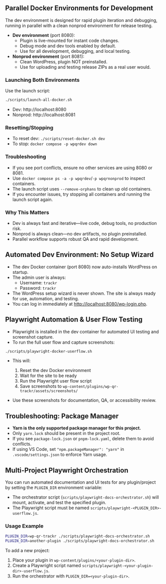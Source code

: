 ## Parallel Docker Environments for Development

The dev environment is designed for rapid plugin iteration and debugging, running in parallel with a clean nonprod environment for release testing.

- **Dev environment** (port 8080):
  - Plugin is live-mounted for instant code changes.
  - Debug mode and dev tools enabled by default.
  - Use for all development, debugging, and local testing.
- **Nonprod environment** (port 8081):
  - Clean WordPress, plugin NOT preinstalled.
  - Use for uploading and testing release ZIPs as a real user would.

### Launching Both Environments

Use the launch script:

```sh
./scripts/launch-all-docker.sh
```

- Dev: http://localhost:8080
- Nonprod: http://localhost:8081

### Resetting/Stopping
- To reset dev: `./scripts/reset-docker.sh dev`
- To stop: `docker compose -p wpqrdev down`

### Troubleshooting
- If you see port conflicts, ensure no other services are using 8080 or 8081.
- Use `docker compose ps -a -p wpqrdev`/`-p wpqrnonprod` to inspect containers.
- The launch script uses `--remove-orphans` to clean up old containers.
- If you encounter issues, try stopping all containers and running the launch script again.

### Why This Matters
- Dev is always fast and iterative—live code, debug tools, no production risk.
- Nonprod is always clean—no dev artifacts, no plugin preinstalled.
- Parallel workflow supports robust QA and rapid development.

## Automated Dev Environment: No Setup Wizard

- The dev Docker container (port 8080) now auto-installs WordPress on startup.
- The admin user is always:
  - Username: `trackr`
  - Password: `trackr`
- The WordPress setup wizard is never shown. The site is always ready for use, automation, and testing.
- You can log in immediately at [http://localhost:8080/wp-login.php](http://localhost:8080/wp-login.php).

## Playwright Automation & User Flow Testing

- Playwright is installed in the dev container for automated UI testing and screenshot capture.
- To run the full user flow and capture screenshots:

```sh
./scripts/playwright-docker-userflow.sh
```

- This will:
  1. Reset the dev Docker environment
  2. Wait for the site to be ready
  3. Run the Playwright user flow script
  4. Save screenshots to `wp-content/plugins/wp-qr-trackr/assets/screenshots/`

- Use these screenshots for documentation, QA, or accessibility review. 

## Troubleshooting: Package Manager

- **Yarn is the only supported package manager for this project.**
- Only `yarn.lock` should be present in the project root.
- If you see `package-lock.json` or `pnpm-lock.yaml`, delete them to avoid conflicts.
- If using VS Code, set `"npm.packageManager": "yarn"` in `.vscode/settings.json` to enforce Yarn usage. 

## Multi-Project Playwright Orchestration

You can run automated documentation and UI tests for any plugin/project by setting the `PLUGIN_DIR` environment variable:

- The orchestrator script (`scripts/playwright-docs-orchestrator.sh`) will mount, activate, and test the specified plugin.
- The Playwright script must be named `scripts/playwright-<PLUGIN_DIR>-userflow.js`.

### Usage Example
```sh
PLUGIN_DIR=wp-qr-trackr ./scripts/playwright-docs-orchestrator.sh
PLUGIN_DIR=another-plugin ./scripts/playwright-docs-orchestrator.sh
```

To add a new project:
1. Place your plugin in `wp-content/plugins/<your-plugin-dir>`.
2. Create a Playwright script named `scripts/playwright-<your-plugin-dir>-userflow.js`.
3. Run the orchestrator with `PLUGIN_DIR=<your-plugin-dir>`. 